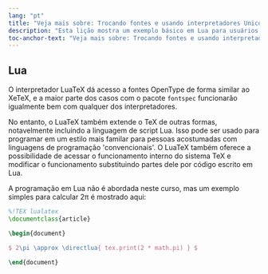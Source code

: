 ```yaml
---
lang: "pt"
title: "Veja mais sobre: Trocando fontes e usando interpretadores Unicode"
description: "Esta lição mostra um exemplo básico em Lua para usuários que querem escrever código em Lua no seu documento."
toc-anchor-text: "Veja mais sobre: Trocando fontes e usando interpretadores Unicode"
---
```


## Lua

O interpretador LuaTeX dá acesso a fontes OpenType de forma similar ao XeTeX, e
a maior parte dos casos com o pacote `fontspec` funcionarão igualmente bem com
qualquer dos interpretadores.

No entanto, o LuaTeX também extende o TeX de outras formas, notavelmente
incluindo a linguagem de script Lua.  Isso pode ser usado para programar em um
estilo mais familar para pessoas acostumadas com linguagens de programação
'convencionais'.  O LuaTeX também oferece a possibilidade de acessar o
funcionamento interno do sistema TeX e modificar o funcionamento substituindo
partes dele por código escrito em Lua.

A programação em Lua não é abordada neste curso, mas um exemplo simples para
calcular 2π é mostrado aqui:

```latex
%!TEX lualatex
\documentclass{article}

\begin{document}

$ 2\pi \approx \directlua{ tex.print(2 * math.pi) } $

\end{document}
```

